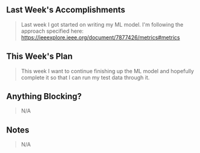 ## Last Week's Accomplishments

> Last week I got started on writing my ML model. I'm following the approach specified here: https://ieeexplore.ieee.org/document/7877426/metrics#metrics

## This Week's Plan

> This week I want to continue finishing up the ML model and hopefully complete it so that I can run my test data through it.

## Anything Blocking?

> N/A

## Notes

> N/A